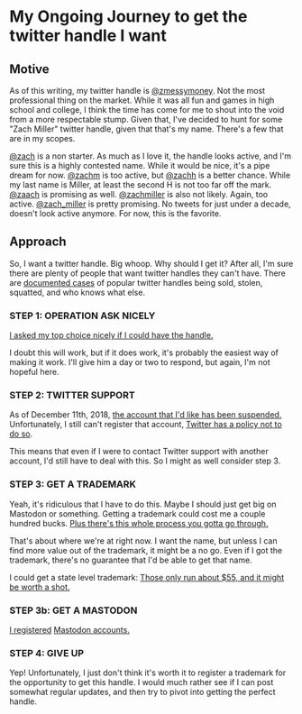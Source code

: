 # My Ongoing Journey to get the twitter handle I want

## Motive
As of this writing, my twitter handle is [@zmessymoney](https://twitter.com/zmessymoney).  Not the most professional thing on the market.  While it was all fun and games in high school and college, I think the time has come for me to shout into the void from a more respectable stump.  Given that, I've decided to hunt for some "Zach Miller" twitter handle, given that that's my name.  There's a few that are in my scopes.

[@zach](https://twitter.com/zach) is a non starter.  As much as I love it, the handle looks active, and I'm sure this is a highly contested name.  While it would be nice, it's a pipe dream for now.
[@zachm](https://twitter.com/zachm) is too active, but [@zachh](https://twitter.com/zachh) is a better chance.  While my last name is Miller, at least the second H is not too far off the mark.  [@zaach](https://twitter.com/zaach) is promising as well.
[@zachmiller](https://twitter.com/zachmiller) is also not likely.  Again, too active.
[@zach_miller](https://twitter.com/zach_miller) is pretty promising.  No tweets for just under a decade, doesn't look active anymore.  For now, this is the favorite.

## Approach
So, I want a twitter handle.  Big whoop.  Why should I get it?  After all, I'm sure there are plenty of people that want twitter handles they can't have.  There are [documented cases](https://www.ibtimes.com/elaborate-hack-steals-rare-twitter-handle-n-1552045) of popular twitter handles being sold, stolen, squatted, and who knows what else.

### STEP 1: OPERATION ASK NICELY

[I asked my top choice nicely if I could have the handle.](https://twitter.com/zmessymoney/status/1024702543996190722)

I doubt this will work, but if it does work, it's probably the easiest way of making it work.  I'll give him a day or two to respond, but again, I'm not hopeful here.

### STEP 2: TWITTER SUPPORT

As of December 11th, 2018, [the account that I'd like has been suspended.](https://twitter.com/zach_miller)
Unfortunately, I still can't register that account, [Twitter has a policy not to do so](https://help.twitter.com/en/rules-and-policies/inactive-twitter-accounts).

This means that even if I were to contact Twitter support with another account, I'd still have to deal with this.  So I might as well consider step 3.

### STEP 3: GET A TRADEMARK

Yeah, it's ridiculous that I have to do this.
Maybe I should just get big on Mastodon or something.
Getting a trademark could cost me a couple hundred bucks.
[Plus there's this whole process you gotta go through.](https://www.legalzoom.com/articles/how-to-trademark-a-name)

That's about where we're at right now.
I want the name, but unless I can find more value out of the trademark, it might be a no go.
Even if I got the trademark, there's no guarantee that I'd be able to get that name.

I could get a state level trademark: [Those only run about $55, and it might be worth a shot.](https://www.sos.wa.gov/_assets/corps/trademark-registration-fillable-form.pdf)

### STEP 3b: GET A MASTODON

[I registered](https://mastodon.xyz/web/accounts/235232) [Mastodon accounts.](https://mastodon.technology/web/accounts/160900)

### STEP 4: GIVE UP

Yep!
Unfortunately, I just don't think it's worth it to register a trademark for the opportunity to get this handle.
I would much rather see if I can post somewhat regular updates, and then try to pivot into getting the perfect handle.